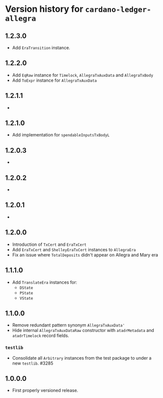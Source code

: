 # Version history for `cardano-ledger-allegra`

## 1.2.3.0

* Add `EraTransition` instance.

## 1.2.2.0

* Add `EqRaw` instance for `Timelock`, `AllegraTxAuxData` and `AllegraTxBody`
* Add `ToExpr` instance for `AllegraTxAuxData`

## 1.2.1.1

*

## 1.2.1.0

* Add implementation for `spendableInputsTxBodyL`

## 1.2.0.3

*

## 1.2.0.2

*

## 1.2.0.1

*

## 1.2.0.0

* Introduction of `TxCert` and `EraTxCert`
* Add `EraTxCert` and `ShelleyEraTxCert` instances to `AllegraEra`
* Fix an issue where `TotalDeposits` didn't appear on Allegra and Mary era

## 1.1.1.0

* Add `TranslateEra` instances for:
  * `DState`
  * `PState`
  * `VState`

## 1.1.0.0

* Remove redundant pattern synonym `AllegraTxAuxData'`
* Hide internal `AllegraTxAuxDataRaw` constructor with `atadrMetadata` and `atadrTimelock`
  record fields.

### `testlib`

* Consolidate all `Arbitrary` instances from the test package to under a new `testlib`. #3285

## 1.0.0.0

* First properly versioned release.
